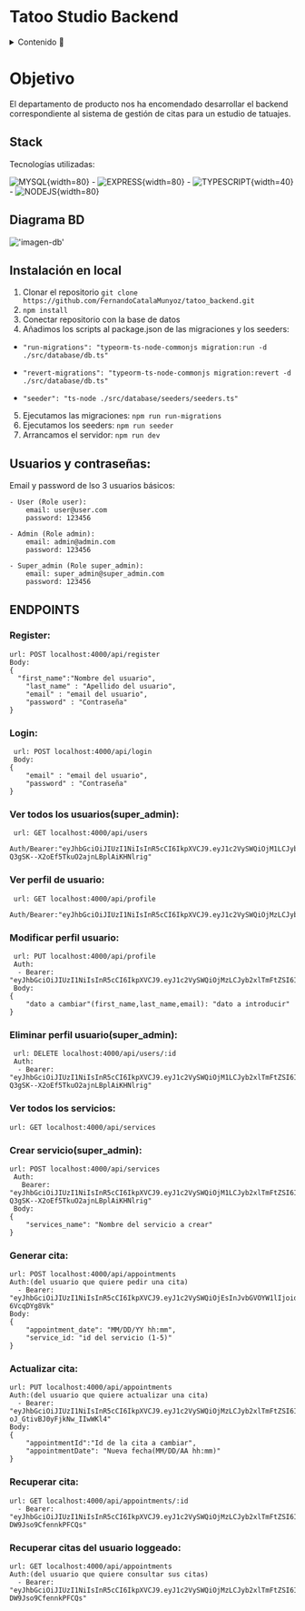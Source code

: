 # Tatoo Studio Backend

<details>
  <summary>Contenido 📝</summary>
  <ol>
    <li><a href="#objetivo">Objetivo</a></li>
    <li><a href="#stack">Stack</a></li>
    <li><a href="#diagrama-bd">Diagrama</a></li>
    <li><a href="#instalación-en-local">Instalación</a></li>
    <li><a href="#endpoints">Endpoints</a></li>
    <li><a href="#agradecimientos">Agradecimientos</a></li>
  </ol>
</details>

# Objetivo

El departamento de producto nos ha encomendado desarrollar el backend correspondiente al sistema de gestión de citas para un estudio de tatuajes.

## Stack

Tecnologías utilizadas:

![MYSQL](./capturas/mysql-logo.svg){width=80} - ![EXPRESS](./capturas/express-109.svg){width=80} - ![TYPESCRIPT](./capturas/typescript.svg){width=40} - ![NODEJS](./capturas/nodejs.svg){width=80}

## Diagrama BD

!['imagen-db'](./capturas/Captura%20esquema%20BD.JPG)

## Instalación en local

1. Clonar el repositorio
   `git clone https://github.com/FernandoCatalaMunyoz/tatoo_backend.git`
2. `npm install`
3. Conectar repositorio con la base de datos
4. Añadimos los scripts al package.json de las migraciones y los seeders:

- `"run-migrations": "typeorm-ts-node-commonjs migration:run -d ./src/database/db.ts"`

- `"revert-migrations": "typeorm-ts-node-commonjs migration:revert -d ./src/database/db.ts"`

- `"seeder": "ts-node ./src/database/seeders/seeders.ts"`

5. Ejecutamos las migraciones:
   `npm run run-migrations`
6. Ejecutamos los seeders:
   `npm run seeder`
7. Arrancamos el servidor:
   `npm run dev`

## Usuarios y contraseñas:

Email y password de lso 3 usuarios básicos:

    - User (Role user):
        email: user@user.com
        password: 123456

    - Admin (Role admin):
        email: admin@admin.com
        password: 123456

    - Super_admin (Role super_admin):
        email: super_admin@super_admin.com
        password: 123456

## ENDPOINTS

### Register:

    url: POST localhost:4000/api/register
    Body:
    {
      "first_name":"Nombre del usuario",
        "last_name" : "Apellido del usuario",
        "email" : "email del usuario",
        "password" : "Contraseña"
    }

### Login:

     url: POST localhost:4000/api/login
     Body:
    {
        "email" : "email del usuario",
        "password" : "Contraseña"
    }

### Ver todos los usuarios(super_admin):

     url: GET localhost:4000/api/users
     Auth/Bearer:"eyJhbGciOiJIUzI1NiIsInR5cCI6IkpXVCJ9.eyJ1c2VySWQiOjM1LCJyb2xlTmFtZSI6InN1cGVyX2FkbWluIiwiaWF0IjoxNzA5NTgwMTYyLCJleHAiOjE3MTE0NTIxNjJ9.mk2x9ZUd-Q3gSK--X2oEf5TkuO2ajnLBplAiKHNlrig"

### Ver perfil de usuario:

     url: GET localhost:4000/api/profile
     Auth/Bearer:"eyJhbGciOiJIUzI1NiIsInR5cCI6IkpXVCJ9.eyJ1c2VySWQiOjMzLCJyb2xlTmFtZSI6InVzZXIiLCJpYXQiOjE3MDk1ODAyNjAsImV4cCI6MTcxMTQ1MjI2MH0.iAIxUOAKcjSmJmZ0hOg4QTMVwjYGjZA8_IyycJTq76g"

### Modificar perfil usuario:

     url: PUT localhost:4000/api/profile
     Auth:
      - Bearer: "eyJhbGciOiJIUzI1NiIsInR5cCI6IkpXVCJ9.eyJ1c2VySWQiOjMzLCJyb2xlTmFtZSI6InVzZXIiLCJpYXQiOjE3MDk1Nzg4OTMsImV4cCI6MTcxMTQ1MDg5M30.1YEEHjp5J3GgaVLliRBEJOCy4dyYKTNJ8WTI0o4xfjA"
     Body:
    {
        "dato a cambiar"(first_name,last_name,email): "dato a introducir"
    }

### Eliminar perfil usuario(super_admin):

     url: DELETE localhost:4000/api/users/:id
     Auth:
      - Bearer: "eyJhbGciOiJIUzI1NiIsInR5cCI6IkpXVCJ9.eyJ1c2VySWQiOjM1LCJyb2xlTmFtZSI6InN1cGVyX2FkbWluIiwiaWF0IjoxNzA5NTgwMTYyLCJleHAiOjE3MTE0NTIxNjJ9.mk2x9ZUd-Q3gSK--X2oEf5TkuO2ajnLBplAiKHNlrig"

### Ver todos los servicios:

    url: GET localhost:4000/api/services

### Crear servicio(super_admin):

    url: POST localhost:4000/api/services
     Auth:
       Bearer: "eyJhbGciOiJIUzI1NiIsInR5cCI6IkpXVCJ9.eyJ1c2VySWQiOjM1LCJyb2xlTmFtZSI6InN1cGVyX2FkbWluIiwiaWF0IjoxNzA5NTgwMTYyLCJleHAiOjE3MTE0NTIxNjJ9.mk2x9ZUd-Q3gSK--X2oEf5TkuO2ajnLBplAiKHNlrig"
     Body:
    {
        "services_name": "Nombre del servicio a crear"
    }

### Generar cita:

    url: POST localhost:4000/api/appointments
    Auth:(del usuario que quiere pedir una cita)
      - Bearer: "eyJhbGciOiJIUzI1NiIsInR5cCI6IkpXVCJ9.eyJ1c2VySWQiOjEsInJvbGVOYW1lIjoidXNlciIsImlhdCI6MTcwOTU4MjY2OCwiZXhwIjoxNzExNDU0NjY4fQ.q0lqTiG7mNRSGTLBeclydT5pylVsnldk-6VcqDYg8Vk"
    Body:
    {
        "appointment_date": "MM/DD/YY hh:mm",
        "service_id: "id del servicio (1-5)"
    }

### Actualizar cita:

    url: PUT localhost:4000/api/appointments
    Auth:(del usuario que quiere actualizar una cita)
      - Bearer: "eyJhbGciOiJIUzI1NiIsInR5cCI6IkpXVCJ9.eyJ1c2VySWQiOjMzLCJyb2xlTmFtZSI6InVzZXIiLCJpYXQiOjE3MDk1NzMyMjksImV4cCI6MTcxMTQ0NTIyOX0.i92n1vEstGOt9K37X8-oJ_GtivBJ0yFjkNw_IIwWKl4"
    Body:
    {
        "appointmentId":"Id de la cita a cambiar",
        "appointmentDate": "Nueva fecha(MM/DD/AA hh:mm)"
    }

### Recuperar cita:

    url: GET localhost:4000/api/appointments/:id
      - Bearer: "eyJhbGciOiJIUzI1NiIsInR5cCI6IkpXVCJ9.eyJ1c2VySWQiOjMzLCJyb2xlTmFtZSI6InVzZXIiLCJpYXQiOjE3MDk1NzgzOTgsImV4cCI6MTcxMTQ1MDM5OH0.sA9fkoNp_AdCM5npU7Sv4o6V-DW9Jso9CfennkPFCQs"

### Recuperar citas del usuario loggeado:

    url: GET localhost:4000/api/appointments
    Auth:(del usuario que quiere consultar sus citas)
      - Bearer: "eyJhbGciOiJIUzI1NiIsInR5cCI6IkpXVCJ9.eyJ1c2VySWQiOjMzLCJyb2xlTmFtZSI6InVzZXIiLCJpYXQiOjE3MDk1NzgzOTgsImV4cCI6MTcxMTQ1MDM5OH0.sA9fkoNp_AdCM5npU7Sv4o6V-DW9Jso9CfennkPFCQs"
